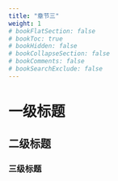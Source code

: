 ```yaml
---
title: "章节三"
weight: 1
# bookFlatSection: false
# bookToc: true
# bookHidden: false
# bookCollapseSection: false
# bookComments: false
# bookSearchExclude: false
---
```


# 一级标题
## 二级标题
### 三级标题